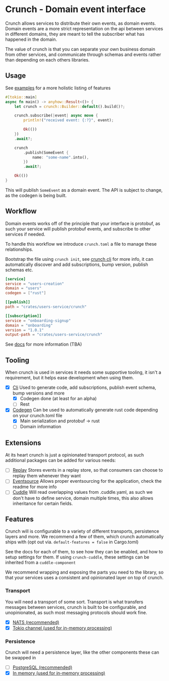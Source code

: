 # Crunch - Domain event interface

Crunch allows services to distribute their own events, as domain events. Domain events are a more strict representation on the api between services in different domains, they are meant to tell the subscriber what has happened in the domain.

The value of crunch is that you can separate your own business domain from other services, and communicate through schemas and events rather than depending on each others libraries.

## Usage

See [examples](crates/crunch/examples/) for a more holistic listing of features

```rust
#[tokio::main]
async fn main() -> anyhow::Result<()> {
    let crunch = crunch::Builder::default().build()?;

    crunch.subscribe(|event| async move {
        println!("received event: {:?}", event);

        Ok(())
    })
    .await?;

    crunch
        .publish(SomeEvent {
            name: "some-name".into(),
        })
        .await?;

    Ok(())
}
```

This will publish `SomeEvent` as a domain event. The API is subject to change, as the codegen is being built.

## Workflow

Domain events works off of the principle that your interface is protobuf, as such your service will publish protobuf events, and subscribe to other services if needed.

To handle this workflow we introduce `crunch.toml` a file to manage these relationships.

Bootstrap the file using `crunch init`, see [crunch cli](crates/crunch-cli) for more info, it can automatically discover and add subscriptions, bump version, publish schemas etc.

```toml
[service]
service = "users-creation"
domain = "users"
codegen = ["rust"]

[[publish]]	
path = "crates/users-service/crunch"

[[subscription]]
service = "onboarding-signup"
domain = "onboarding"
version = "1.0.1"
output-path = "crates/users-service/crunch"
```

See [docs](docs/index.md) for more information (TBA)

## Tooling

When crunch is used in services it needs some supportive tooling, it isn't a requirement, but it helps ease development when using them.

- [x] [Cli](crates/crunch-cli) Used to generate code, add subscriptions, publish event schema, bump versions and more
  - [x] Codegen done (at least for an alpha)
  - [ ] Rest
- [x] [Codegen](crates/crunch-codegen) Can be used to automatically generate rust code depending on your crunch.toml file
  - [x] Main serialization and protobuf -> rust
  - [ ] Domain information

## Extensions

At its heart crunch is just a opinionated transport protocol, as such additional packages can be added for various needs:

- [ ] [Replay](crates/crunch-replay) Stores events in a replay store, so that consumers can choose to replay them whenever they want
- [ ] [Eventsource](crates/crunch-eventsource) Allows proper eventsourcing for the application, check the readme for more info
- [ ] [Cuddle](crates/crunch-cuddle) Will read overlapping values from .cuddle.yaml, as such we don't have to define service, domain multiple times, this also allows inheritance for certain fields. 

## Features

Crunch will is configurable to a variety of different transports, persistence layers and more. We recommend a few of them, which crunch automatically ships with (opt out via. `default-features = false` in Cargo.toml)

See the docs for each of them, to see how they can be enabled, and how to setup settings for them. If using `crunch-cuddle`, these settings can be inherited from a `cuddle-component`

We recommend wrapping and exposing the parts you need to the library, so that your services uses a consistent and opinionated layer on top of crunch.

### Transport

You will need a transport of some sort. Transport is what transfers messages between services, crunch is built to be configurable, and unopinionated, as such most messaging protocols should work fine. 

- [x] [NATS (recommended)](crates/crunch-transport-nats)
- [x] [Tokio channel (used for in-memory processing)](crates/crunch-transport-tokio-channel)

### Persistence

Crunch will need a persistence layer, like the other components these can be swapped in

- [ ] [PostgreSQL (recommended)](crates/crunch-postgres)
- [x] [In memory (used for in-memory processing)](crates/crunch-in-memory)
